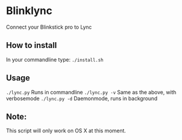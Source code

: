 # Blinklync
Connect your Blinkstick pro to Lync

## How to install
In your commandline type: `./install.sh`

## Usage
`./lync.py` Runs in commandline
`./lync.py -v` Same as the above, with verbosemode
`./lync.py -d` Daemonmode, runs in background

## Note:
This script will only work on OS X at this moment.
